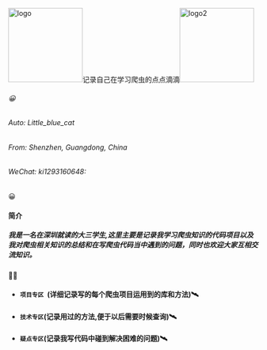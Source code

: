 <img src="https://github.com/Huang-YuHang/MySpider/blob/master/image/logo.jpg" width="150" height="150" alt="logo"/>记录自己在学习爬虫的点点滴滴<img src="https://github.com/Huang-YuHang/MySpider/blob/master/image/logo2.jpg" width="150" height="150" alt="logo2"/>

###### :grinning:

###### Auto: Little_blue_cat  

###### From: Shenzhen, Guangdong, China

###### WeChat: ki1293160648:

:grinning:

#### 																简介

##### 我是一名在深圳就读的大三学生,这里主要是记录我学习爬虫知识的代码项目以及我对爬虫相关知识的总结和在写爬虫代码当中遇到的问题，同时也欢迎大家互相交流知识。

:arrow_down_small::arrow_down_small:

- #### `项目专区 `(详细记录写的每个爬虫项目运用到的库和方法):artificial_satellite:

  

- #### `技术专区`(记录用过的方法,便于以后需要时候查询):artificial_satellite:




- #### `疑点专区`(记录我写代码中碰到解决困难的问题):artificial_satellite:


